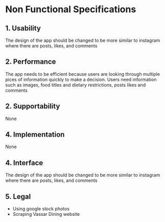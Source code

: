 # Non Functional Specifications

## 1. Usability
The design of the app should be changed to be more similar to instagram where there are posts, likes, and comments

## 2. Performance
The app needs to be efficient because users are looking through multiple pices of information quickly to make a decision. Users need information such as images, food titles and dietary restrictions, posts likes and comments

## 2. Supportability
None

## 4. Implementation
None

## 4. Interface
The design of the app should be changed to be more similar to instagram where there are posts, likes, and comments

## 5. Legal
* Using google stock photos
* Scraping Vassar Dining website